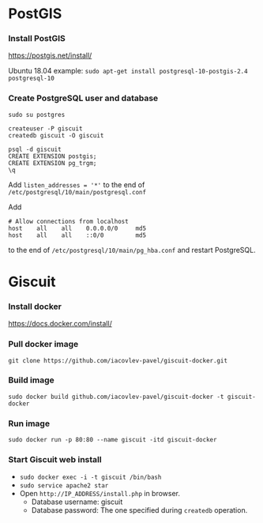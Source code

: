 # PostGIS
### Install PostGIS
https://postgis.net/install/

Ubuntu 18.04 example:
`sudo apt-get install postgresql-10-postgis-2.4 postgresql-10`

### Create PostgreSQL user and database
```
sudo su postgres

createuser -P giscuit
createdb giscuit -O giscuit

psql -d giscuit
CREATE EXTENSION postgis;
CREATE EXTENSION pg_trgm;
\q
```

Add
`listen_addresses = '*'`
to the end of `/etc/postgresql/10/main/postgresql.conf`

Add
```
# Allow connections from localhost
host    all    all    0.0.0.0/0     md5
host    all    all    ::0/0         md5
```
to the end of `/etc/postgresql/10/main/pg_hba.conf`
and restart PostgreSQL.

# Giscuit
### Install docker
https://docs.docker.com/install/

### Pull docker image
`git clone https://github.com/iacovlev-pavel/giscuit-docker.git`

### Build image
`sudo docker build github.com/iacovlev-pavel/giscuit-docker -t giscuit-docker`

### Run image
`sudo docker run -p 80:80 --name giscuit -itd giscuit-docker`

### Start Giscuit web install
 * `sudo docker exec -i -t giscuit /bin/bash`
 * `sudo service apache2 star`
 * Open `http://IP_ADDRESS/install.php` in browser.
   * Database username: giscuit
   * Database password: The one specified during `createdb` operation.
